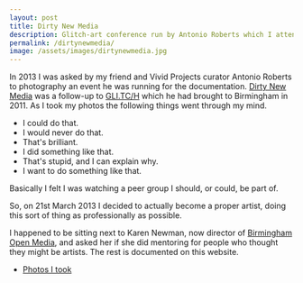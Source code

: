 ```yaml
---
layout: post
title: Dirty New Media
description: Glitch-art conference run by Antonio Roberts which I attended
permalink: /dirtynewmedia/
image: /assets/images/dirtynewmedia.jpg
---
```


In 2013 I was asked by my friend and Vivid Projects curator Antonio Roberts to photography an event he was running for the documentation. [Dirty New Media](http://www.vividprojects.org.uk/programme/revolution-02-dirty-new-media/) was a follow-up to [GLI.TC/H](http://gli.tc/h/) which he had brought to Birmingham in 2011. As I took my photos the following things went through my mind.

- I could do that.
- I would never do that.
- That's brilliant.
- I did something like that. 
- That's stupid, and I can explain why. 
- I want to do something like that. 

Basically I felt I was watching a peer group I should, or could, be part of. 

So, on 21st March 2013 I decided to actually become a proper artist, doing this sort of thing as professionally as possible. 

I happened to be sitting next to Karen Newman, now director of [Birmingham Open Media](http://bom.org.uk), and asked her if she did mentoring for people who thought they might be artists. The rest is documented on this website.

- [Photos I took](https://www.flickr.com/photos/peteashton/albums/72157633073961488)